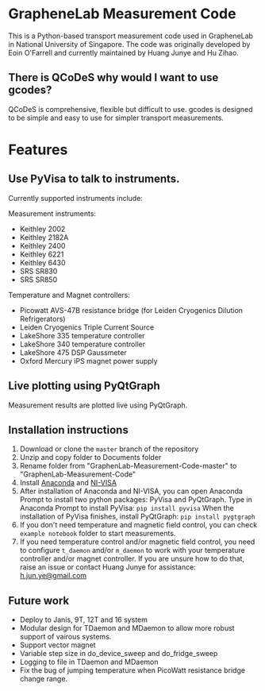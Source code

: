 # GrapheneLab Measurement Code

This is a Python-based transport measurement code used in GrapheneLab in National University of Singapore. The code was originally developed by Eoin O'Farrell and currently maintained by Huang Junye and Hu Zihao.


## There is QCoDeS why would I want to use gcodes?

QCoDeS is comprehensive, flexible but difficult to use. gcodes is designed to be simple and easy to use for simpler transport measurements.
# Features
## Use PyVisa to talk to instruments.

Currently supported instruments include:

Measurement instruments:
- Keithley 2002
- Keithley 2182A
- Keithley 2400
- Keithley 6221
- Keithley 6430
- SRS SR830
- SRS SR850

Temperature and Magnet controllers:
- Picowatt AVS-47B resistance bridge (for Leiden Cryogenics Dilution Refrigerators)
- Leiden Cryogenics Triple Current Source
- LakeShore 335 temperature controller
- LakeShore 340 temperature controller
- LakeShore 475 DSP Gaussmeter
- Oxford Mercury iPS magnet power supply

## Live plotting using PyQtGraph
Measurement results are plotted live using PyQtGraph.

## Installation instructions
1. Download or clone the `master` branch of the repository
1. Unzip and copy folder to Documents folder
1. Rename folder from "GraphenLab-Measurement-Code-master" to "GraphenLab-Measurement-Code"
1. Install [Anaconda](https://www.anaconda.com/) and [NI-VISA](https://www.ni.com/en-sg/support/downloads/drivers/download.ni-visa.html#305862)
1. After installation of Anaconda and NI-VISA, you can open Anaconda Prompt to install two python packages: PyVisa and PyQtGraph. Type in Anaconda Prompt to install PyVisa: 
```pip install pyvisa```
When the installation of PyVisa finishes, install PyQtGraph:
```pip install pygtgraph```
1. If you don't need temperature and magnetic field control, you can check `example notebook` folder to start measurements.
1. If you need temperature control and/or magnetic field control, you need to configure `t_daemon` and/or `m_daemon` to work with your temperature controller and/or magnet controller. If you are unsure how to do that, raise an issue or contact Huang Junye for assistance: [h.jun.ye@gmail.com](mailto:h.jun.ye@gmail.com)

## Future work
- Deploy to Janis, 9T, 12T and 16 system
- Modular design for TDaemon and MDaemon to allow more robust support of vairous systems.
- Support vector magnet
- Variable step size in do_device_sweep and do_fridge_sweep
- Logging to file in TDaemon and MDaemon
- Fix the bug of jumping temperature when PicoWatt resistance bridge change range.
